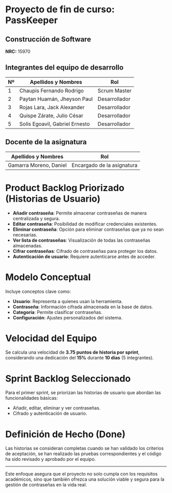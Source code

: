 # Proyecto de fin de curso: PassKeeper

## Construcción de Software  
**NRC:** 15970

## Integrantes del equipo de desarrollo

| Nº  | Apellidos y Nombres               | Rol            |  
|-----|-----------------------------------|----------------|  
| 1   | Chaupis Fernando Rodrigo          | Scrum Master   |  
| 2   | Paytan Huamán, Jheyson Paul       | Desarrollador  |  
| 3   | Rojas Lara, Jack Alexander        | Desarrollador  |  
| 4   | Quispe Zárate, Julio César        | Desarrollador  |  
| 5   | Solís Egoavil, Gabriel Ernesto    | Desarrollador  |  

## Docente de la asignatura

| Apellidos y Nombres      | Rol                     |  
|--------------------------|--------------------------|  
| Gamarra Moreno, Daniel   | Encargado de la asignatura |

# Product Backlog Priorizado (Historias de Usuario)

- **Añadir contraseña**: Permite almacenar contraseñas de manera centralizada y segura.  
- **Editar contraseña**: Posibilidad de modificar credenciales existentes.  
- **Eliminar contraseña**: Opción para eliminar contraseñas que ya no sean necesarias.  
- **Ver lista de contraseñas**: Visualización de todas las contraseñas almacenadas.  
- **Cifrar contraseñas**: Cifrado de contraseñas para proteger los datos.  
- **Autenticación de usuario**: Requiere autenticarse antes de acceder.  

# Modelo Conceptual

Incluye conceptos clave como:

- **Usuario**: Representa a quienes usan la herramienta.  
- **Contraseña**: Información cifrada almacenada en la base de datos.  
- **Categoría**: Permite clasificar contraseñas.  
- **Configuración**: Ajustes personalizados del sistema.  

# Velocidad del Equipo

Se calcula una velocidad de **3.75 puntos de historia por sprint**, considerando una dedicación del **15%** durante **10 días** (5 integrantes).

# Sprint Backlog Seleccionado

Para el primer sprint, se priorizan las historias de usuario que abordan las funcionalidades básicas:

- Añadir, editar, eliminar y ver contraseñas.  
- Cifrado y autenticación de usuario.  

# Definición de Hecho (Done)

Las historias se consideran completas cuando se han validado los criterios de aceptación, se han realizado las pruebas correspondientes y el código ha sido revisado y aprobado por el equipo.

---

Este enfoque asegura que el proyecto no solo cumpla con los requisitos académicos, sino que también ofrezca una solución viable y segura para la gestión de contraseñas en la vida real.
